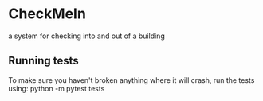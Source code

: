 # CheckMeIn
a system for checking into and out of a building

## Running tests
To make sure you haven't broken anything where it will crash, run the tests using:
  python -m pytest tests
